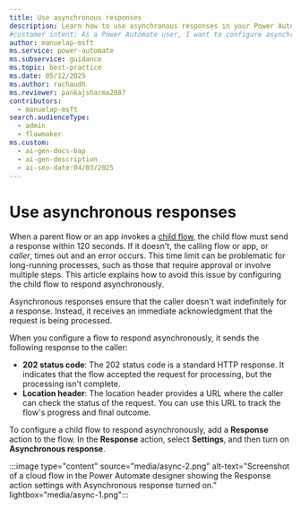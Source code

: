 ```yaml
---
title: Use asynchronous responses
description: Learn how to use asynchronous responses in your Power Automate flows to handle long-running processes efficiently and avoid timeouts.
#customer intent: As a Power Automate user, I want to configure asynchronous responses in child flows so that I can manage long-running processes efficiently.
author: manuelap-msft
ms.service: power-automate
ms.subservice: guidance
ms.topic: best-practice
ms.date: 05/12/2025
ms.author: rachaudh
ms.reviewer: pankajsharma2087
contributors:
  - manuelap-msft
search.audienceType:
  - admin
  - flowmaker
ms.custom:
  - ai-gen-docs-bap
  - ai-gen-description
  - ai-seo-date:04/03/2025
---
```


# Use asynchronous responses

When a parent flow or an app invokes a [child flow](/power-automate/create-child-flows), the child flow must send a response within 120 seconds. If it doesn't, the calling flow or app, or *caller*, times out and an error occurs. This time limit can be problematic for long-running processes, such as those that require approval or involve multiple steps. This article explains how to avoid this issue by configuring the child flow to respond asynchronously.

Asynchronous responses ensure that the caller doesn't wait indefinitely for a response. Instead, it receives an immediate acknowledgment that the request is being processed.

When you configure a flow to respond asynchronously, it sends the following response to the caller:

- **202 status code**: The 202 status code is a standard HTTP response. It indicates that the flow accepted the request for processing, but the processing isn't complete.
- **Location header**: The location header provides a URL where the caller can check the status of the request. You can use this URL to track the flow's progress and final outcome.

To configure a child flow to respond asynchronously, add a **Response** action to the flow. In the **Response** action, select **Settings**, and then turn on **Asynchronous response**.

:::image type="content" source="media/async-2.png" alt-text="Screenshot of a cloud flow in the Power Automate designer showing the Response action settings with Asynchronous response turned on." lightbox="media/async-1.png":::
